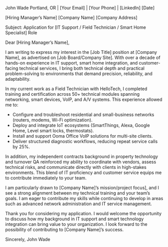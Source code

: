 
John Wade
Portland, OR | [Your Email] | [Your Phone] | [LinkedIn]
[Date]

[Hiring Manager’s Name]
[Company Name]
[Company Address]

Subject: Application for [IT Support / Field Technician / Smart Home Specialist] Role

Dear [Hiring Manager’s Name],

I am writing to express my interest in the [Job Title] position at [Company Name], as advertised on [Job Board/Company Site]. With over a decade of hands-on experience in IT support, smart home integration, and customer-facing technical services, I bring both technical depth and practical problem-solving to environments that demand precision, reliability, and adaptability.

In my current work as a Field Technician with HelloTech, I completed training and certification across 50+ technical modules spanning networking, smart devices, VoIP, and A/V systems. This experience allowed me to:
- Configure and troubleshoot residential and small-business networks (routers, modems, Wi-Fi optimization).
- Deploy and integrate IoT ecosystems (SmartThings, Alexa, Google Home, Level smart locks, thermostats).
- Install and support Ooma Office VoIP solutions for multi-site clients.
- Deliver structured diagnostic workflows, reducing repeat service calls by 25%.

In addition, my independent contracts background in property technology and turnover QA reinforced my ability to coordinate with vendors, assess technical risks, and communicate directly with clients in high-stakes environments. This blend of IT proficiency and customer service equips me to contribute immediately to your team.

I am particularly drawn to [Company Name]’s mission/project focus], and I see a strong alignment between my technical training and your team’s goals. I am eager to contribute my skills while continuing to develop in areas such as advanced network administration and IT service management.

Thank you for considering my application. I would welcome the opportunity to discuss how my background in IT support and smart technology integration can bring value to your organization. I look forward to the possibility of contributing to [Company Name]’s success.

Sincerely,
John Wade
